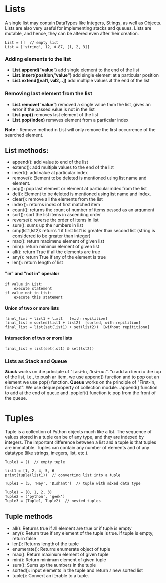 # Lists
A single list may contain DataTypes like Integers, Strings, as well as Objects. Lists are also very useful for implementing stacks and queues. Lists are mutable, and hence, they can be altered even after their creation.
>
    List = []  // empty list
    List = ['string', 12, 0.87, [1, 2, 3]]

### Adding elements to the list

- **List.append("value")**  add single element to the end of the list
- **List.insert(position,"value")** add single element at a particular position
- **List.extend([val1, val2,..])**  add multiple values at the end of the list

### Removing last element from the list

- **List.remove("value")** removed a single value from the list, gives an error if the passed value is not in the list
- **List.pop()** removes last element of the list
- **List.pop(index)** removes element from a particular index

**Note** - Remove method in List will only remove the first occurrence of the searched element.

## List methods:

- append(): add value to end of the list
- extend(): add multiple values to the end of the list
- insert(): add value at particular index
- remove(): Element to be deleted is mentioned using list name and element.
- pop(): pop last element or element at particular index from the list
- del(): Element to be deleted is mentioned using list name and index.
- clear(): remove all the elements from the list
- index(): returns index of first matched item
- count(): returns the count of number of items passed as an argument
- sort(): sort the list items in ascending order
- reverse(): reverse the order of items in list
- sum(): sums up the numbers in list
- cmp(lst1,lst2): returns 1 if first list1 is greater than second list (string is considered to be greater than integer)
- max(): return maximunu element of given list
- min(): return minimun element of given list
- all(): return True if all the elements are true
- any(): return True if any of the element is true
- len(): return length of list

#### "in" and "not in" operator
> 
    if value in List:
        execute statement
    if value not in List:
        execute this statement    

#### Union of two or more lists
>
    final_list = list1 + list2   [with repitition]
    final_list = sorted(list1 + list2)  [sorted, with repitition]
    final_list = list(set(list1) + set(list2))  [without repititiono]

#### Intersection of two or more lists
>
    final_list = list(set(lst1) & set(lst2))

### Lists as Stack and Queue

**Stack** works on the principle of "Last-in, first-out". To add an item to the top of the list, i.e., to push an item, we use append() function and to pop out an element we use pop() function.
**Queue** works on the principle of "First-in, first-out". We use deque property of collection module. .append() function to add at the end of queue and .popleft() function to pop from the front of the queue.

# Tuples

Tuple is a collection of Python objects much like a list. The sequence of values stored in a tuple can be of any type, and they are indexed by integers. The important difference between a list and a tuple is that tuples are immutable.
Tuples can contain any number of elements and of any datatype (like strings, integers, list, etc.).
>
    Tuple1 = ()  // empty tuple
>    
    list1 = [1, 2, 4, 5, 6]
    print(tuple(list1))  // converting list into a tuple
>
    Tuple1 = (5, 'Hey', 'Dishant')  // tuple with mixed data type
>
    Tuple1 = (0, 1, 2, 3)
    Tuple2 = ('python', 'geek')
    Tuple3 = (Tuple1, Tuple2)  // nested tuples

## Tuple methods

- all(): Returns true if all element are true or if tuple is empty
- any(): Return true if any element of the tuple is true. if tuple is empty, return false
- len(): Returns length of the tuple
- enumerate(): Returns enumerate object of tuple
- max(): Return maximum element of given tuple
- min(): Return minimum element of given tuple
- sum(): Sums up the numbers in the tuple
- sorted(): input elements in the tuple and return a new sorted list
- tuple(): Convert an iterable to a tuple.